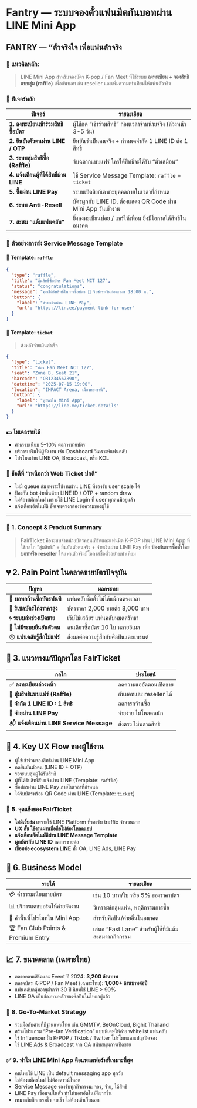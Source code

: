 # Fantry — ระบบจองตั๋วแฟนมีตกันบอทผ่าน LINE Mini App
## FANTRY — “ตั๋วจริงใจ เพื่อแฟนตัวจริง

### 🔧 แนวคิดหลัก:

> LINE Mini App สำหรับจองบัตร K-pop / Fan Meet ที่ใช้ระบบ **ลงทะเบียน + จองสิทธิแบบสุ่ม (raffle)** เพื่อกันบอท กัน reseller และเพิ่มความเท่าเทียมให้แฟนตัวจริง

### 🧩 ฟีเจอร์หลัก

| ฟีเจอร์                                  | รายละเอียด                                                      |
| ---------------------------------------- | --------------------------------------------------------------- |
| **1. ลงทะเบียนเข้าร่วมสิทธิซื้อบัตร**    | ผู้ใช้กด “เข้าร่วมสิทธิ” ก่อนเวลาจำหน่ายจริง (ล่วงหน้า 3-5 วัน) |
| **2. ยืนยันตัวตนผ่าน LINE / OTP**        | ยืนยันว่าเป็นคนจริง + กำหนดจำกัด 1 LINE ID ต่อ 1 สิทธิ์         |
| **3. ระบบสุ่มสิทธิซื้อ (Raffle)**        | จับฉลากแบบแฟร์ ใครได้สิทธิ์จะได้รับ “ตั๋วเสมือน”                |
| **4. แจ้งเตือนผู้ที่ได้สิทธิ์ผ่าน LINE** | ใช้ Service Message Template: `raffle` + `ticket`               |
| **5. ซื้อผ่าน LINE Pay**                 | ระบบเปิดลิงก์เฉพาะบุคคลภายในเวลาที่กำหนด                        |
| **6. ระบบ Anti-Resell**                  | บัตรผูกกับ LINE ID, ต้องแสดง QR Code ผ่าน Mini App วันเข้างาน   |
| **7. สะสม “แต้มแฟนคลับ”**                | ยิ่งลงทะเบียนบ่อย / แชร์ให้เพื่อน ยิ่งมีโอกาสได้สิทธิในอนาคต    |
### 🔔 ตัวอย่างการส่ง Service Message Template
#### 📩 Template: `raffle`
```json
{
  "type": "raffle",
  "title": "ลุ้นสิทธิ์ซื้อบัตร Fan Meet NCT 127",
  "status": "congratulations",
  "message": "คุณได้รับสิทธิ์ในการซื้อบัตร 🎉 รีบชำระเงินก่อนเวลา 18:00 น.",
  "button": {
    "label": "ชำระเงินผ่าน LINE Pay",
    "url": "https://lin.ee/payment-link-for-user"
  }
}
```

#### 🎫 Template: `ticket`
> ส่งหลังจ่ายเงินสำเร็จ

```json
{
  "type": "ticket",
  "title": "บัตร Fan Meet NCT 127",
  "seat": "Zone B, Seat 21",
  "barcode": "QR1234567890",
  "datetime": "2025-07-15 19:00",
  "location": "IMPACT Arena, เมืองทองธานี",
  "button": {
    "label": "ดูบัตรใน Mini App",
    "url": "https://line.me/ticket-details"
  }
}
```

### 💵 โมเดลรายได้

- ค่าธรรมเนียม 5–10% ต่อการขายบัตร
- บริการเสริมให้ผู้จัดงาน เช่น Dashboard วิเคราะห์แฟนคลับ
- โปรโมตผ่าน LINE OA, Broadcast, หรือ KOL

### 🚀 ข้อดีที่ “เหนือกว่า Web Ticket ปกติ”

- ไม่มี queue ล่ม เพราะใช้งานผ่าน LINE ที่รองรับ user scale ได้
- ป้องกัน bot ง่ายขึ้นด้วย LINE ID / OTP + random draw
- ไม่ต้องสมัครใหม่ เพราะใช้ LINE Login ที่ user ทุกคนมีอยู่แล้ว
- แจ้งเตือนอัตโนมัติ ชัดเจนตรงกล่องข้อความของผู้ใช้
---
### 🧩 **1. Concept & Product Summary**

> FairTicket คือระบบจำหน่ายบัตรคอนเสิร์ตและแฟนมีต K-POP ผ่าน LINE Mini App ที่ใช้กลไก “สุ่มสิทธิ” + ยืนยันตัวตนจริง + จ่ายเงินผ่าน LINE Pay เพื่อ **ป้องกันการซื้อซ้ำโดยบอทหรือ reseller** ให้แฟนตัวจริงมีโอกาสซื้อตั๋วอย่างเท่าเทียม

## 💔 **2. Pain Point ในตลาดขายบัตรปัจจุบัน**
|ปัญหา|ผลกระทบ|
|---|---|
|🧠 **บอทกว้านซื้อบัตรทันที**|แฟนคลับซื้อตั๋วไม่ได้แม้กดตรงเวลา|
|💸 **รีเซลบัตรโก่งราคาสูง**|บัตรราคา 2,000 ขายต่อ 8,000 บาท|
|🌀 **ระบบล่มช่วงเปิดขาย**|เว็บไม่เสถียร แฟนคลับหมดศรัทธา|
|🔐 **ไม่มีระบบยืนยันตัวตน**|คนเดียวซื้อบัตร 10 ใบ หลายอีเมล|
|😞 **แฟนคลับรู้สึกไม่แฟร์**|ส่งผลต่อความรู้สึกกับศิลปินและแบรนด์|
## 🚀 **3. แนวทางแก้ปัญหาโดย FairTicket**
| กลไก                                      | ประโยชน์               |
| ----------------------------------------- | ---------------------- |
| ✅ **ลงทะเบียนล่วงหน้า**                   | ลดความแออัดตอนเปิดขาย  |
| 🎲 **สุ่มสิทธิแบบแฟร์ (Raffle)**          | กันบอทและ reseller ได้ |
| 🧍 **จำกัด 1 LINE ID : 1 สิทธิ**          | ลดการกว้านซื้อ         |
| 📲 **จ่ายผ่าน LINE Pay**                  | จ่ายง่าย ไม่โหลดหนัก   |
| 📬 **แจ้งเตือนผ่าน LINE Service Message** | ส่งตรง ไม่พลาดสิทธิ    |
## 📱 **4. Key UX Flow ของผู้ใช้งาน**

- ผู้ใช้เข้าร่วมจองสิทธิผ่าน LINE Mini App
- กดยืนยันตัวตน (LINE ID + OTP)
- รอระบบสุ่มผู้ได้รับสิทธิ
- ผู้ที่ได้รับสิทธิรับแจ้งผ่าน LINE (Template: `raffle`)
- ซื้อบัตรผ่าน LINE Pay ภายในเวลาที่กำหนด
- ได้รับบัตรพร้อม QR Code ผ่าน LINE (Template: `ticket`)

### 🧠 **5. จุดแข็งของ FairTicket**

- **ไม่มีเว็บล่ม** เพราะใช้ LINE Platform ที่รองรับ traffic จำนวนมาก
- **UX สั้น ใช้งานผ่านมือถือไม่ต้องโหลดแอป**
- **แจ้งเตือนอัตโนมัติผ่าน LINE Message Template**
- **ผูกบัตรกับ LINE ID** ลดการขายต่อ
- **เชื่อมต่อ ecosystem LINE** ทั้ง OA, LINE Ads, LINE Pay

## 💼 **6. Business Model**
|รายได้|รายละเอียด|
|---|---|
|💳 ค่าธรรมเนียมขายบัตร|เช่น 10 บาท/ใบ หรือ 5% ของราคาบัตร|
|📊 บริการแดชบอร์ดให้ค่ายจัดงาน|วิเคราะห์กลุ่มแฟน, พฤติกรรมการซื้อ|
|📣 ค่าพื้นที่โปรโมทใน Mini App|สำหรับศิลปิน/ค่ายอื่นในอนาคต|
|🏆 Fan Club Points & Premium Entry|เสนอ “Fast Lane” สำหรับผู้ใช้ที่มีแต้มสะสมจากกิจกรรม|

## 📈 **7. ขนาดตลาด (เฉพาะไทย)**

- ตลาดคอนเสิร์ตและ Event ปี 2024: **3,200 ล้านบาท**
- ตลาดบัตร K-POP / Fan Meet (เฉพาะไทย): **1,000+ ล้านบาทต่อปี**
- แฟนคลับกลุ่มอายุต่ำกว่า 30 ปี นิยมใช้ LINE > 90%
- LINE OA เป็นช่องทางหลักของศิลปินในไทยอยู่แล้ว

### 🎯 **8. Go-To-Market Strategy**

- ร่วมมือกับค่ายที่มีฐานแฟนไทย เช่น GMMTV, BeOnCloud, Bighit Thailand
- สร้างโปรแกรม “Pre-fan Verification” แบบพิเศษให้ค่าย whitelist แฟนคลับ
- ใช้ Influencer ฝั่ง K-POP / Tiktok / Twitter โปรโมทแคมเปญเปิดจอง
- ใช้ LINE Ads & Broadcast จาก OA สนับสนุนการเปิดขาย

### ✅ **9. ทำไม LINE Mini App คือแพลตฟอร์มที่เหมาะที่สุด**

- คนไทยใช้ LINE เป็น default messaging app ทุกวัย
- ไม่ต้องสมัครใหม่ ไม่ต้องดาวน์โหลด
- Service Message รองรับทุกกิจกรรม: จอง, จ่าย, ได้สิทธิ
- LINE Pay เชื่อมจบในตัว ทำให้บอทอัตโนมัติยากขึ้น
- เหมาะกับกิจกรรมไว จบเร็ว ไม่ต้องเข้าเว็บนอก